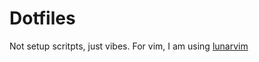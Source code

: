 # Dotfiles
Not setup scritpts, just vibes. For vim, I am using [lunarvim](https://www.lunarvim.org)
